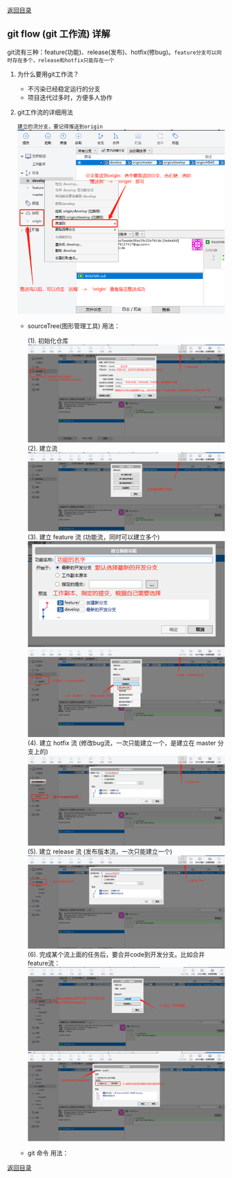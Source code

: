 [返回目录](../git常用操作.md)

## git flow (git 工作流) 详解

git流有三种：feature(功能)、release(发布)、hotfix(修bug)。`feature分支可以同时存在多个，release和hotfix只能存在一个`

1. 为什么要用git工作流？
    - 不污染已经稳定运行的分支
    - 项目迭代过多时，方便多人协作
2. git工作流的详细用法

    `建立的流分支，要记得推送到origin`
    ![IMG_256](../../imgs/43.jpg)

    - sourceTree(图形管理工具) 用法：

      (1). 初始化仓库
      ![IMG_256](../../imgs/39.jpg)
      (2). 建立流
      ![IMG_256](../../imgs/40.jpg)
      (3). 建立 feature 流 (功能流，同时可以建立多个)
      ![IMG_256](../../imgs/41.jpg)
      ![IMG_256](../../imgs/42.jpg)
      (4). 建立 hotfix 流 (修改bug流，一次只能建立一个，是建立在 master 分支上的)
      ![IMG_256](../../imgs/44(1).jpg)
      (5). 建立 release 流 (发布版本流，一次只能建立一个)
      ![IMG_256](../../imgs/45.jpg)
      (6). 完成某个流上面的任务后，要合并code到开发分支。比如合并feature流：
      ![IMG_256](../../imgs/46.jpg)
      ![IMG_256](../../imgs/47.jpg)

    - git 命令 用法：

[返回目录](../git常用操作.md)
